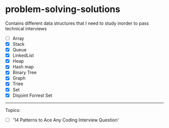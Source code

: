 # problem-solving-solutions

Contains different data structures that I need to study inorder to pass technical interviews


- [ ] Array
- [x] Stack
- [x] Queue
- [x] LinkedList
- [x] Heap
- [x] Hash map
- [x] Binary Tree
- [x] Graph
- [x] Triee
- [x] Set
- [x] Disjoint Forrest Set

------------------------------------------------------------
Topics:

- [ ] '14 Patterns to Ace Any Coding Interview Question'
